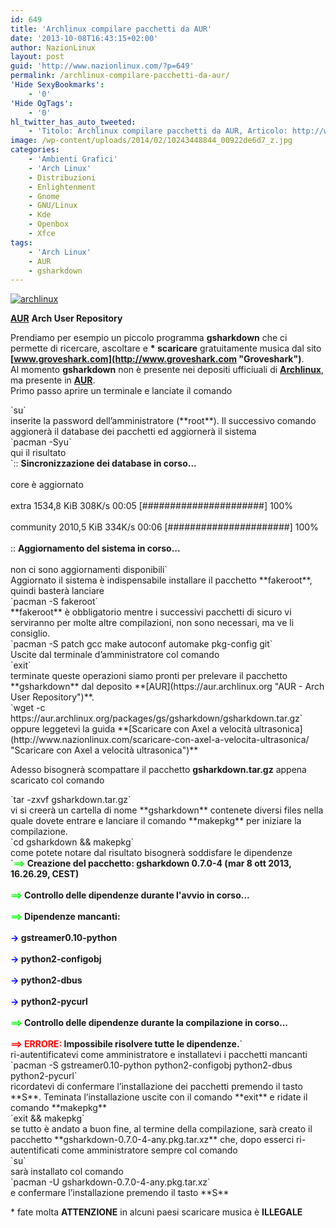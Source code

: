 ```yaml
---
id: 649
title: 'Archlinux compilare pacchetti da AUR'
date: '2013-10-08T16:43:15+02:00'
author: NazionLinux
layout: post
guid: 'http://www.nazionlinux.com/?p=649'
permalink: /archlinux-compilare-pacchetti-da-aur/
'Hide SexyBookmarks':
    - '0'
'Hide OgTags':
    - '0'
hl_twitter_has_auto_tweeted:
    - 'Titolo: Archlinux compilare pacchetti da AUR, Articolo: http://www.nazionlinux.com/?p=649'
image: /wp-content/uploads/2014/02/10243448844_00922de6d7_z.jpg
categories:
    - 'Ambienti Grafici'
    - 'Arch Linux'
    - Distribuzioni
    - Enlightenment
    - Gnome
    - GNU/Linux
    - Kde
    - Openbox
    - Xfce
tags:
    - 'Arch Linux'
    - AUR
    - gsharkdown
---
```


[![archlinux](https://i0.wp.com/farm8.staticflickr.com/7436/10243448844_63816f9f75_o.jpg?resize=610%2C300 "archlinux")](http://www.flickr.com/photos/12418137@N07/10243448844/ "archlinux")

**[AUR](https://aur.archlinux.org "AUR - Arch User Repository")** **Arch User Repository**

Prendiamo per esempio un piccolo programma **gsharkdown** che ci permette di ricercare, ascoltare e **\* scaricare** gratuitamente musica dal sito **[www.groveshark.com](http://www.groveshark.com "Groveshark")**.  
Al momento **gsharkdown** non è presente nei depositi ufficiuali di **[Archlinux](http://www.archlinux.it "Archlinux")**, ma presente in **[AUR](https://aur.archlinux.org "AUR - Arch User Repository")**.  
Primo passo aprire un terminale e lanciate il comando

<div class="wp-terminal">`su`</div>inserite la password dell’amministratore (**root**).  
Il successivo comando aggionerà il database dei pacchetti ed aggiornerà il sistema

<div class="wp-terminal">`pacman -Syu`</div>qui il risultato

<div class="wp-terminal">`:: <strong>Sincronizzazione dei database in corso...</strong><br></br>core è aggiornato<br></br>extra 1534,8 KiB 308K/s 00:05 [######################] 100%<br></br>community 2010,5 KiB 334K/s 00:06 [######################] 100%<br></br>:: <strong>Aggiornamento del sistema in corso...</strong><br></br>non ci sono aggiornamenti disponibili`</div>Aggiornato il sistema è indispensabile installare il pacchetto **fakeroot**, quindi basterà lanciare

<div class="wp-terminal">`pacman -S fakeroot`</div>**fakeroot** è obbligatorio mentre i successivi pacchetti di sicuro vi serviranno per molte altre compilazioni, non sono necessari, ma ve li consiglio.

<div class="wp-terminal">`pacman -S patch gcc make autoconf automake pkg-config git`</div>Uscite dal terminale d’amministratore col comando

<div class="wp-terminal">`exit`</div>terminate queste operazioni siamo pronti per prelevare il pacchetto **gsharkdown** dal deposito **[AUR](https://aur.archlinux.org "AUR - Arch User Repository")**.

<div class="wp-terminal">`wget -c https://aur.archlinux.org/packages/gs/gsharkdown/gsharkdown.tar.gz`</div>oppure leggetevi la guida **[Scaricare con Axel a velocità ultrasonica](http://www.nazionlinux.com/scaricare-con-axel-a-velocita-ultrasonica/ "Scaricare con Axel a velocità ultrasonica")**

Adesso bisognerà scompattare il pacchetto **gsharkdown.tar.gz** appena scaricato col comando

<div class="wp-terminal">`tar -zxvf gsharkdown.tar.gz`</div>vi si creerà un cartella di nome **gsharkdown** contenete diversi files nella quale dovete entrare e lanciare il comando **makepkg** per iniziare la compilazione.

<div class="wp-terminal">`cd gsharkdown && makepkg`</div>come potete notare dal risultato bisognerà soddisfare le dipendenze

<div class="wp-terminal">`<strong><span style="color: #00ff00;">==></span> Creazione del pacchetto: gsharkdown 0.7.0-4 (mar 8 ott 2013, 16.26.29, CEST)<br></br><span style="color: #00ff00;">==></span> Controllo delle dipendenze durante l'avvio in corso...<br></br><span style="color: #00ff00;">==></span> Dipendenze mancanti:<br></br><span style="color: #0000ff;">-></span> gstreamer0.10-python<br></br><span style="color: #0000ff;">-></span> python2-configobj<br></br><span style="color: #0000ff;">-></span> python2-dbus<br></br><span style="color: #0000ff;">-></span> python2-pycurl<br></br><span style="color: #00ff00;">==></span> Controllo delle dipendenze durante la compilazione in corso...<br></br><span style="color: #ff0000;">==> ERRORE:</span> Impossibile risolvere tutte le dipendenze.</strong>`</div>ri-autentificatevi come amministratore e installatevi i pacchetti mancanti

<div class="wp-terminal">`pacman -S gstreamer0.10-python python2-configobj python2-dbus python2-pycurl`</div>ricordatevi di confermare l’installazione dei pacchetti premendo il tasto **S**.  
Teminata l’installazione uscite con il comando **exit** e ridate il comando **makepkg**

<div class="wp-terminal">`exit && makepkg`</div>se tutto è andato a buon fine, al termine della compilazione, sarà creato il pacchetto **gsharkdown-0.7.0-4-any.pkg.tar.xz** che, dopo esserci ri-autentificati come amministratore sempre col comando

<div class="wp-terminal">`su`</div>sarà installato col comando

<div class="wp-terminal">`pacman -U gsharkdown-0.7.0-4-any.pkg.tar.xz`</div>e confermare l’installazione premendo il tasto **S**

\* fate molta **ATTENZIONE** in alcuni paesi scaricare musica è **ILLEGALE**